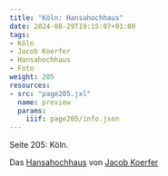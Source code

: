 ```yaml
---
title: "Köln: Hansahochhaus"
date: 2024-08-29T19:15:07+01:00
tags:
- Köln
- Jacob Koerfer
- Hansahochhaus
- Foto
weight: 205
resources:
- src: "page205.jxl"
  name: preview
  params:
    iiif: page205/info.json
---
```


Seite 205: Köln.
<!--moere-->
Das [Hansahochhaus](/tags/Hansahochaus) von [Jacob Koerfer](/tags/Jacob-Koerfer)
